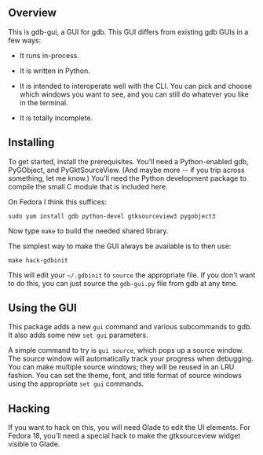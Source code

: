 ## Overview

This is gdb-gui, a GUI for gdb.  This GUI differs from existing gdb
GUIs in a few ways:

* It runs in-process.

* It is written in Python.

* It is intended to interoperate well with the CLI.
  You can pick and choose which windows you want to see, and you can
  still do whatever you like in the terminal.

* It is totally incomplete.

## Installing

To get started, install the prerequisites.  You'll need a
Python-enabled gdb, PyGObject, and PyGktSourceView.  (And maybe more
-- if you trip across something, let me know.)  You'll need the Python
development package to compile the small C module that is included
here.

On Fedora I think this suffices:

```
sudo yum install gdb python-devel gtksourceview3 pygobject3
```

Now type `make` to build the needed shared library.

The simplest way to make the GUI always be available is to then use:

```
make hack-gdbinit
```

This will edit your `~/.gdbinit` to `source` the appropriate file.  If
you don't want to do this, you can just source the `gdb-gui.py` file
from gdb at any time.

## Using the GUI

This package adds a new `gui` command and various subcommands to gdb.
It also adds some new `set gui` parameters.

A simple command to try is `gui source`, which pops up a source
window.  The source window will automatically track your progress when
debugging.  You can make multiple source windows; they will be reused
in an LRU fashion.  You can set the theme, font, and title format of
source windows using the appropriate `set gui` commands.

## Hacking

If you want to hack on this, you will need Glade to edit the UI
elements.  For Fedora 18, you'll need a special hack to make the
gtksourceview widget visible to Glade.
